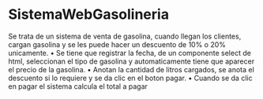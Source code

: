 # SistemaWebGasolineria
Se trata de un sistema de venta de gasolina, cuando llegan los clientes, cargan
gasolina y se les puede hacer un descuento de 10% o 20% unicamente.
• Se tiene que registrar la fecha, de un componente select de html, seleccionan el
tipo de gasolina y automaticamente tiene que aparecer el precio de la gasolina.
• Anotan la cantidad de litros cargados, se anota el descuento si lo requiere y se
da clic en el boton pagar.
• Cuando se da clic en pagar el sistema calcula el total a pagar
